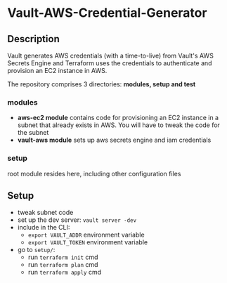 # Vault-AWS-Credential-Generator

## Description
Vault generates AWS credentials (with a time-to-live) from Vault's AWS Secrets Engine and Terraform uses the credentials to authenticate and  provision an EC2 instance in AWS. 

The repository comprises 3 directories: **modules, setup and test**

### modules
- **aws-ec2 module** contains code for provisioning an EC2 instance in a subnet that already exists in AWS. You will have to tweak the code for the subnet
- **vault-aws module** sets up aws secrets engine and iam credentials

### setup
root module resides here, including other configuration files

## Setup
- tweak subnet code
- set up the dev server: `vault server -dev`
- include in the CLI:
   - `export VAULT_ADDR` environment variable
   - `export VAULT_TOKEN` environment variable
- go to `setup/`:
   - run `terraform init` cmd
   - run `terraform plan` cmd
   - run `terraform apply` cmd